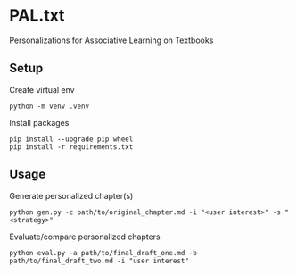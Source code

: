 # PAL.txt
Personalizations for Associative Learning on Textbooks

## Setup
Create virtual env
```
python -m venv .venv
```

Install packages
```
pip install --upgrade pip wheel
pip install -r requirements.txt
```

## Usage

Generate personalized chapter(s)
```
python gen.py -c path/to/original_chapter.md -i "<user interest>" -s "<strategy>"
```

Evaluate/compare personalized chapters
```
python eval.py -a path/to/final_draft_one.md -b path/to/final_draft_two.md -i "user interest"
```
